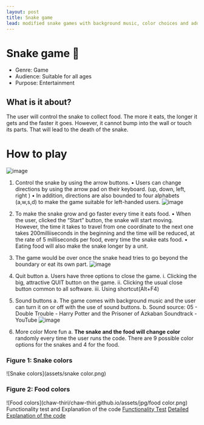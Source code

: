 ```yaml
---
layout: post
title: Snake game
lead: modified snake games with background music, color choices and additional key bindings
---
```

# Snake game 🐍
* Genre: Game
* Audience: Suitable for all ages
* Purpose: Entertainment
## What is it about?
The user will control the snake to collect food. The more it eats, the longer it gets and the faster it goes. However, it cannot bump into the wall or touch its parts. That will lead to the death of the snake.
   
# How to play
![image](https://github.com/chaw-thiri/Snake-game/assets/113085742/5ca1c683-ffba-4d26-896d-659f9b4a5865)

1.	Control the snake by using the arrow buttons.
•	Users can change directions by using the arrow pad on their keyboard. (up, down, left, right )
•	In addition, directions are also bounded to four alphabets (a,w,s,d) to make the game suitable for left-handed users.
![image](https://github.com/chaw-thiri/Snake-game/assets/113085742/5aaa5cf0-b56c-4fbd-a984-b8ac382fe0c2)

3.	To make the snake grow and go faster every time it eats food.
•	When the user, clicked the “Start” button, the snake will start moving. However, the time it takes to travel from one coordinate to the next one takes 200milliiseconds in the beginning and the time will be reduced, at the rate of 5 milliseconds per food, every time the snake eats food.
•	Eating food will also make the snake longer by a unit.

4. The game would be over once the snake head tries to go beyond the boundary or eat its own part.
![image](https://github.com/chaw-thiri/Snake-game/assets/113085742/168d6258-2f2b-450c-bd93-dc3eb128517d)

6.	Quit button
a.	Users have three options to close the game.
i.	Clicking the big, attractive QUIT button on the game.
ii.	Clicking the usual close button common to all software.
iii.	Using shortcut(Alt+F4)
7.	Sound buttons
a.	The game comes with background music and the user can turn it on or off with the use of sound buttons.
b.	Sound source: 05 - Double Trouble - Harry Potter and the Prisoner of Azkaban Soundtrack - YouTube
![image](https://github.com/chaw-thiri/Snake-game/assets/113085742/bc20243c-b70d-4cf7-9614-083ca2c197eb)

8.	More color More fun
a.	**The snake and the food will change color** randomly every time the user runs the code. There are 9 possible color options for the snakes and 4 for the food.

### Figure 1: Snake colors
![Snake colors](assets/snake color.png)

### Figure 2: Food colors
![Food colors](chaw-thiri/chaw-thiri.github.io/assets/jpg/food color.png)
Functionality test and Explanation of the code 
[Functionality Test](https://www.youtube.com/watch?v=oT9RIQdWOVE&feature=youtu.be)
[Detailed Explanation of the code](https://www.youtube.com/watch?v=CAOCpaukXAw&feature=youtu.be)


